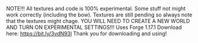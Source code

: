 NOTE!!!
All textures and code is 100% experimental. Some stuff not might work correctly (including the bow). Textures are still pending so always note that the textures might chage.
YOU WILL NEED TO CREATE A NEW WORLD AND TURN ON EXPERIMENTAL SETTINGS!!!
Uses Forge 1.17.1 Download here: https://bit.ly/3vdN93l
Thank you for downloading and using!
